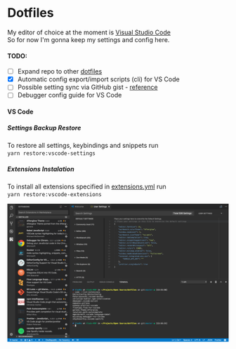 # Dotfiles

My editor of choice at the moment is [Visual Studio Code](https://github.com/Microsoft/vscode)  
So for now I'm gonna keep my settings and config here.

#### TODO:
- [ ] Expand repo to other [dotfiles](https://dotfiles.github.io/)
- [x] Automatic config export/import scripts (cli) for VS Code
- [ ] Possible setting sync via GitHub gist - [reference](https://marketplace.visualstudio.com/items?itemName=Shan.code-settings-sync)
- [ ] Debugger config guide for VS Code

#### VS Code
##### Settings Backup Restore

To restore all settings, keybindings and snippets run  
`yarn restore:vscode-settings`

##### Extensions Instalation
To install all extensions specified in [extensions.yml](./vscode/extensions.yml) run  
`yarn restore:vscode-extensions`

<img alt="VS Code Extensions" src="./img/vscode.png" width="900px">
